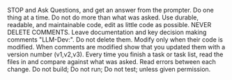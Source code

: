 STOP and Ask Questions, and get an answer from the prompter. Do one thing at a time. Do not do more than what was asked. Use durable, readable, and maintainable code, edit as little code as possible.
NEVER DELETE COMMENTS. Leave documentation and key decision making comments "LLM-Dev:<comment>". Do not delete them. Modify only when their code is modified. When comments are modified show that you updated them with a version number (v1,v2,v3).
Every time you finish a task or task list, read the files in and compare against what was asked.
Read errors between each change.
Do not build; Do not run; Do not test; unless given permission.